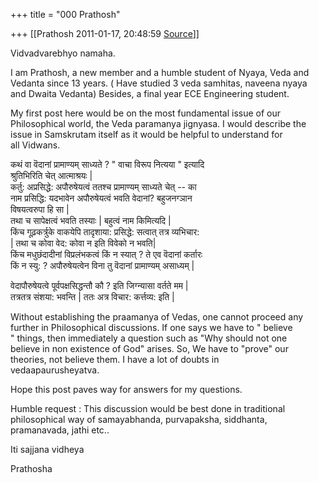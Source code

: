 +++
title = "000 Prathosh"

+++
[[Prathosh	2011-01-17, 20:48:59 [Source](https://groups.google.com/g/bvparishat/c/VstLzgsmSkA)]]



Vidvadvarebhyo namaha.

I am Prathosh, a new member and a humble student of Nyaya, Veda and  
Vedanta since 13 years. ( Have studied 3 veda samhitas, naveena nyaya  
and Dwaita Vedanta) Besides, a final year ECE Engineering student.

My first post here would be on the most fundamental issue of our  
Philosophical world, the Veda paramanya jignyasa. I would describe the  
issue in Samskrutam itself as it would be helpful to understand for  
all Vidwans.

कथं वा वॆदानां प्रामाण्यम् साध्यते ? " वाचा विरूप नित्यया " इत्यादि  
श्रुतिभिरिति चेत् आत्माश्रयः \|  
कर्तु: अप्रसिद्धे: अपौरुषेयत्वं ततश्च प्रामाण्यम् साध्यते चेत् -- का  
नाम प्रसिद्धि: यदभावेन अपौरुषेयत्वं भवति वेदानां? बहुजनग्ञान  
विषयत्वरुपा हि सा \|  
तथा च सापेक्षत्वं भवति तस्याः \| बहुत्वं नाम किमित्यदि \|  
किंच गूढ़कर्त्रुके वाकयेपि तादृशाया: प्रसिद्धे: सत्वात् तत्र व्यभिचार:  
\| तथा च कोवा वेद: कोवा न इति विवेको न भवति\|  
किंच मधुछंदादीनां विप्रलंभकत्वं किं न स्यात् ? ते एव वॆदानां कर्तारः  
किं न स्यु: ? अपौरुषेयत्वेन विना तु वॆदानां प्रामाण्यम् असाध्यम् \|

वेदापौरुषेयत्वे पूर्वपक्षसिद्धन्तौ कौ ? इति जिग्न्यासा वर्तते मम \|  
तत्रतत्र संशया: भवन्ति \| ततः अत्र विचार: कर्त्तव्य: इति \|

Without establishing the praamanya of Vedas, one cannot proceed any  
further in Philosophical discussions. If one says we have to " believe  
" things, then immediately a question such as "Why should not one  
believe in non existence of God" arises. So, We have to "prove" our  
theories, not believe them. I have a lot of doubts in  
vedaapaurusheyatva.

Hope this post paves way for answers for my questions.

Humble request : This discussion would be best done in traditional  
philosophical way of samayabhanda, purvapaksha, siddhanta,  
pramanavada, jathi etc..

Iti sajjana vidheya

Prathosha

